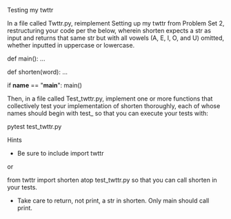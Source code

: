 Testing my twttr

In a file called Twttr.py, reimplement Setting up my twttr from Problem Set 2, restructuring your code per the below, wherein shorten expects a str as input and returns that same str but with all vowels (A, E, I, O, and U) omitted, whether inputted in uppercase or lowercase.

def main():
    ...

def shorten(word):
    ...

if __name__ == "__main__":
    main()
    
Then, in a file called Test_twttr.py, implement one or more functions that collectively test your implementation of shorten thoroughly, each of whose names should begin with test_ so that you can execute your tests with:

pytest test_twttr.py

Hints
 - Be sure to include
import twttr

or

from twttr import shorten
atop test_twttr.py so that you can call shorten in your tests.
 - Take care to return, not print, a str in shorten. Only main should call print.